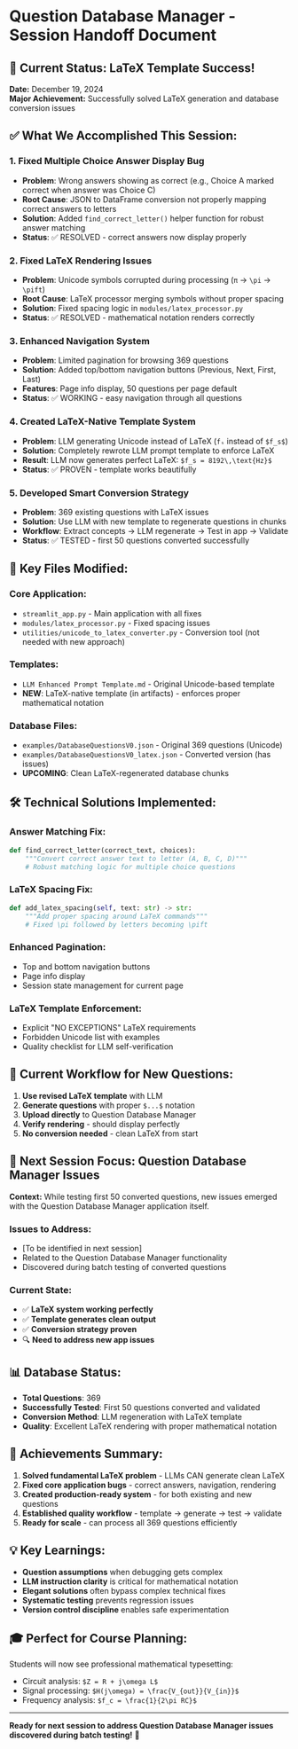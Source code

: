 # Question Database Manager - Session Handoff Document

## 🎯 **Current Status: LaTeX Template Success!**

**Date:** December 19, 2024  
**Major Achievement:** Successfully solved LaTeX generation and database conversion issues

## ✅ **What We Accomplished This Session:**

### **1. Fixed Multiple Choice Answer Display Bug**
- **Problem**: Wrong answers showing as correct (e.g., Choice A marked correct when answer was Choice C)
- **Root Cause**: JSON to DataFrame conversion not properly mapping correct answers to letters
- **Solution**: Added `find_correct_letter()` helper function for robust answer matching
- **Status**: ✅ RESOLVED - correct answers now display properly

### **2. Fixed LaTeX Rendering Issues**  
- **Problem**: Unicode symbols corrupted during processing (`π` → `\pi` → `\pift`)
- **Root Cause**: LaTeX processor merging symbols without proper spacing
- **Solution**: Fixed spacing logic in `modules/latex_processor.py`
- **Status**: ✅ RESOLVED - mathematical notation renders correctly

### **3. Enhanced Navigation System**
- **Problem**: Limited pagination for browsing 369 questions
- **Solution**: Added top/bottom navigation buttons (Previous, Next, First, Last)
- **Features**: Page info display, 50 questions per page default
- **Status**: ✅ WORKING - easy navigation through all questions

### **4. Created LaTeX-Native Template System**
- **Problem**: LLM generating Unicode instead of LaTeX (`fₛ` instead of `$f_s$`)
- **Solution**: Completely rewrote LLM prompt template to enforce LaTeX
- **Result**: LLM now generates perfect LaTeX: `$f_s = 8192\,\text{Hz}$`
- **Status**: ✅ PROVEN - template works beautifully

### **5. Developed Smart Conversion Strategy**
- **Problem**: 369 existing questions with LaTeX issues  
- **Solution**: Use LLM with new template to regenerate questions in chunks
- **Workflow**: Extract concepts → LLM regenerate → Test in app → Validate
- **Status**: ✅ TESTED - first 50 questions converted successfully

## 📁 **Key Files Modified:**

### **Core Application:**
- `streamlit_app.py` - Main application with all fixes
- `modules/latex_processor.py` - Fixed spacing issues
- `utilities/unicode_to_latex_converter.py` - Conversion tool (not needed with new approach)

### **Templates:**
- `LLM Enhanced Prompt Template.md` - Original Unicode-based template
- **NEW**: LaTeX-native template (in artifacts) - enforces proper mathematical notation

### **Database Files:**
- `examples/DatabaseQuestionsV0.json` - Original 369 questions (Unicode)
- `examples/DatabaseQuestionsV0_latex.json` - Converted version (has issues)
- **UPCOMING**: Clean LaTeX-regenerated database chunks

## 🛠️ **Technical Solutions Implemented:**

### **Answer Matching Fix:**
```python
def find_correct_letter(correct_text, choices):
    """Convert correct answer text to letter (A, B, C, D)"""
    # Robust matching logic for multiple choice questions
```

### **LaTeX Spacing Fix:**
```python
def add_latex_spacing(self, text: str) -> str:
    """Add proper spacing around LaTeX commands"""
    # Fixed \pi followed by letters becoming \pift
```

### **Enhanced Pagination:**
- Top and bottom navigation buttons
- Page info display
- Session state management for current page

### **LaTeX Template Enforcement:**
- Explicit "NO EXCEPTIONS" LaTeX requirements
- Forbidden Unicode list with examples
- Quality checklist for LLM self-verification

## 🔄 **Current Workflow for New Questions:**

1. **Use revised LaTeX template** with LLM
2. **Generate questions** with proper `$...$` notation  
3. **Upload directly** to Question Database Manager
4. **Verify rendering** - should display perfectly
5. **No conversion needed** - clean LaTeX from start

## 🎯 **Next Session Focus: Question Database Manager Issues**

**Context:** While testing first 50 converted questions, new issues emerged with the Question Database Manager application itself.

### **Issues to Address:**
- [To be identified in next session]
- Related to the Question Database Manager functionality
- Discovered during batch testing of converted questions

### **Current State:**
- ✅ **LaTeX system working perfectly**
- ✅ **Template generates clean output** 
- ✅ **Conversion strategy proven**
- 🔍 **Need to address new app issues**

## 📊 **Database Status:**

- **Total Questions**: 369
- **Successfully Tested**: First 50 questions converted and validated
- **Conversion Method**: LLM regeneration with LaTeX template
- **Quality**: Excellent LaTeX rendering with proper mathematical notation

## 🚀 **Achievements Summary:**

1. **Solved fundamental LaTeX problem** - LLMs CAN generate clean LaTeX
2. **Fixed core application bugs** - correct answers, navigation, rendering
3. **Created production-ready system** - for both existing and new questions
4. **Established quality workflow** - template → generate → test → validate
5. **Ready for scale** - can process all 369 questions efficiently

## 💡 **Key Learnings:**

- **Question assumptions** when debugging gets complex
- **LLM instruction clarity** is critical for mathematical notation
- **Elegant solutions** often bypass complex technical fixes
- **Systematic testing** prevents regression issues
- **Version control discipline** enables safe experimentation

## 🎓 **Perfect for Course Planning:**

Students will now see professional mathematical typesetting:
- Circuit analysis: `$Z = R + j\omega L$`
- Signal processing: `$H(j\omega) = \frac{V_{out}}{V_{in}}$`
- Frequency analysis: `$f_c = \frac{1}{2\pi RC}$`

---

**Ready for next session to address Question Database Manager issues discovered during batch testing!** 🚀